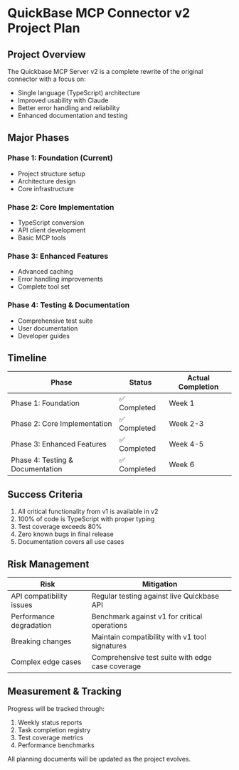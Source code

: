 # QuickBase MCP Connector v2 Project Plan

## Project Overview

The Quickbase MCP Server v2 is a complete rewrite of the original connector with a focus on:
- Single language (TypeScript) architecture
- Improved usability with Claude
- Better error handling and reliability
- Enhanced documentation and testing

## Major Phases

### Phase 1: Foundation (Current)
- Project structure setup
- Architecture design
- Core infrastructure

### Phase 2: Core Implementation
- TypeScript conversion
- API client development
- Basic MCP tools

### Phase 3: Enhanced Features
- Advanced caching
- Error handling improvements
- Complete tool set

### Phase 4: Testing & Documentation
- Comprehensive test suite
- User documentation
- Developer guides

## Timeline

| Phase | Status | Actual Completion |
|-------|--------|-------------------|
| Phase 1: Foundation | ✅ Completed | Week 1 |
| Phase 2: Core Implementation | ✅ Completed | Week 2-3 |
| Phase 3: Enhanced Features | ✅ Completed | Week 4-5 |
| Phase 4: Testing & Documentation | ✅ Completed | Week 6 |

## Success Criteria

1. All critical functionality from v1 is available in v2
2. 100% of code is TypeScript with proper typing
3. Test coverage exceeds 80%
4. Zero known bugs in final release
5. Documentation covers all use cases

## Risk Management

| Risk | Mitigation |
|------|------------|
| API compatibility issues | Regular testing against live Quickbase API |
| Performance degradation | Benchmark against v1 for critical operations |
| Breaking changes | Maintain compatibility with v1 tool signatures |
| Complex edge cases | Comprehensive test suite with edge case coverage |

## Measurement & Tracking

Progress will be tracked through:
1. Weekly status reports
2. Task completion registry
3. Test coverage metrics
4. Performance benchmarks

All planning documents will be updated as the project evolves.